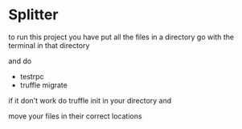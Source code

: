# Splitter
to run this project you have put all the files in a directory go with the terminal in that directory

and do 

* testrpc
* truffle migrate 

if it don't work do truffle init in your directory and

move your files in their correct locations

